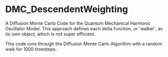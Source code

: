 # DMC_DescendentWeighting
A Diffusion Monte Carlo Code for the Quantum Mechanical Harmonic Oscillator Model.  This approach defines each delta function, or 'walker', as its own object, which is not super efficient.

This code runs through the Diffusion Monte Carlo Algorithm with a random walk for 1000 timesteps.
